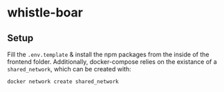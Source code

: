 # whistle-boar

## Setup

Fill the `.env.template` & install the npm packages from the inside of the frontend folder. Additionally, docker-compose relies on the existance of a `shared_network`, which can be created with:
```bash
docker network create shared_network
```
